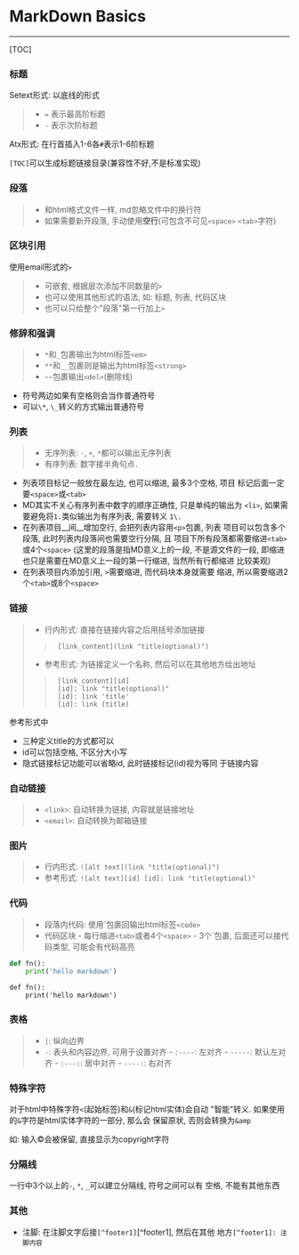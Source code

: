 #	MarkDown Basics

-------

[TOC]

###	标题

Setext形式: 以底线的形式

> - `=` 表示最高阶标题
> - `-` 表示次阶标题

Atx形式: 在行首插入1-6各`#`表示1-6阶标题

`[TOC]`可以生成标题链接目录(兼容性不好,不是标准实现)

###	段落

> - 和html格式文件一样, md忽略文件中的换行符
> - 如果需要新开段落, 手动使用**空行**(可包含不可见`<space>` 
	`<tab>`字符)

###	区块引用

使用email形式的`>`

> - 可嵌套, 根据层次添加不同数量的`>`
> - 也可以使用其他形式的语法, 如: 标题, 列表, 代码区块
> - 也可以只给整个"段落"第一行加上`>`

###	修辞和强调

> - `*`和`_`包裹输出为html标签`<em>`
> - `**`和`__`包裹则是输出为html标签`<strong>`
> - `~~`包裹输出`<del>`(删除线)

-	符号两边如果有空格则会当作普通符号
-	可以`\*`, `\_`转义的方式输出普通符号

###	列表

> - 无序列表: `-`, `+`, `*`都可以输出无序列表
> - 有序列表: 数字接半角句点`.`

-	列表项目标记一般放在最左边, 也可以缩进, 最多3个空格, 项目
	标记后面一定要`<space>`或`<tab>`
-	MD其实不关心有序列表中数字的顺序正确性, 只是单纯的输出为
	`<li>`, 如果需要避免将`1.`类似输出为有序列表, 需要转义
	`1\.`
-	在列表项目__间__增加空行, 会把列表内容用`<p>`包裹, 列表
	项目可以包含多个段落, 此时列表内段落间也需要空行分隔, 且
	项目下所有段落都需要缩进`<tab>`或4个`<space>`
	(这里的段落是指MD意义上的一段, 不是源文件的一段, 即缩进
	也只是需要在MD意义上一段的第一行缩进, 当然所有行都缩进
	比较美观)
-	在列表项目内添加引用, `>`需要缩进, 而代码块本身就需要
	缩进, 所以需要缩进2个`<tab>`或8个`<space>`

###	链接

> - 行内形式: 直接在链接内容之后用括号添加链接
>>		[link_content](link "title(optional)")
> - 参考形式: 为链接定义一个名称, 然后可以在其他地方给出地址
>>		[link_content][id]
>>		[id]: link "title(optional)"
>>		[id]: link 'title'
>>		[id]: link (title)

参考形式中
-	三种定义title的方式都可以
-	id可以包括空格, 不区分大小写
-	隐式链接标记功能可以省略id, 此时链接标记(id)视为等同
	于链接内容

###	自动链接

> - `<link>`: 自动转换为链接, 内容就是链接地址
> - `<email>`: 自动转换为邮箱链接

###	图片

> - 行内形式: `![alt text](link "title(optional)")`
> - 参考形式: `![alt text][id] [id]: link "title(optional)"`

###	代码

> - 段落内代码: 使用\`包裹回输出html标签`<code>`
> - 代码区块
	-	每行缩进`<tab>`或者4个`<space>`
	-	3个\`包裹, 后面还可以接代码类型, 可能会有代码高亮

```python
def fn():
	print('hello markdown')
```

	def fn():
		print('hello markdown')

###	表格

> - `|`: 纵向边界
> -	`-`: 表头和内容边界, 可用于设置对齐
	-	`:----`: 左对齐
	-	`-----`: 默认左对齐
	-	`:---:`: 居中对齐
	-	`----:`: 右对齐

###	特殊字符

对于html中特殊字符`<`(起始标签)和`&`(标记html实体)会自动
"智能"转义. 如果使用的`&`字符是html实体字符的一部分, 那么会
保留原状, 否则会转换为`&amp`

如: 输入&copy;会被保留, 直接显示为copyright字符

###	分隔线

一行中3个以上的`-`, `*`, `_`可以建立分隔线, 符号之间可以有
空格, 不能有其他东西

###	其他

-	注脚: 在注脚文字后接`[^footer1]`[^footer1], 然后在其他
	地方`[^footer1]: 注脚内容`

